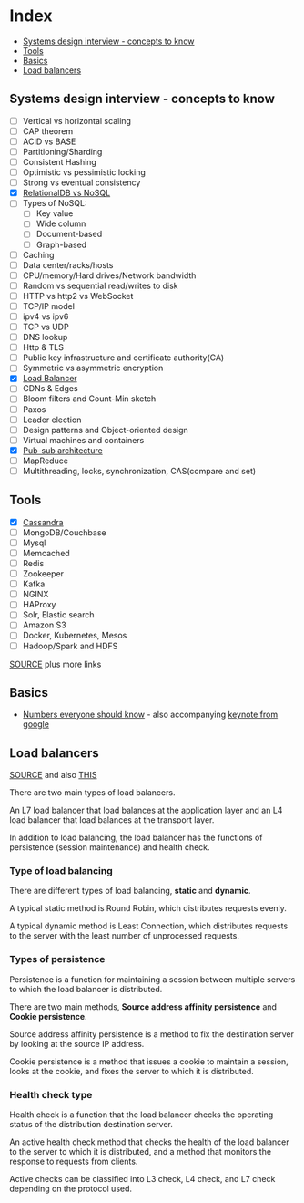 # Index <!-- omit in toc -->

- [Systems design interview - concepts to know](#systems-design-interview---concepts-to-know)
- [Tools](#tools)
- [Basics](#basics)
- [Load balancers](#load-balancers)

## Systems design interview - concepts to know 

- [ ] Vertical vs horizontal scaling
- [ ] CAP theorem
- [ ] ACID vs BASE
- [ ] Partitioning/Sharding
- [ ] Consistent Hashing
- [ ] Optimistic vs pessimistic locking
- [ ] Strong vs eventual consistency
- [x] [RelationalDB vs NoSQL](../devops/sql-nosql.md)
- [ ] Types of NoSQL:
  - [ ] Key value
  - [ ] Wide column
  - [ ] Document-based
  - [ ] Graph-based
- [ ] Caching
- [ ] Data center/racks/hosts
- [ ] CPU/memory/Hard drives/Network bandwidth
- [ ] Random vs sequential read/writes to disk
- [ ] HTTP vs http2 vs WebSocket
- [ ] TCP/IP model
- [ ] ipv4 vs ipv6
- [ ] TCP vs UDP
- [ ] DNS lookup
- [ ] Http & TLS
- [ ] Public key infrastructure and certificate authority(CA)
- [ ] Symmetric vs asymmetric encryption
- [x] [Load Balancer](#load-balancers)
- [ ] CDNs & Edges
- [ ] Bloom filters and Count-Min sketch
- [ ] Paxos
- [ ] Leader election
- [ ] Design patterns and Object-oriented design
- [ ] Virtual machines and containers
- [x] [Pub-sub architecture](../devops/publisher-subscriber.md)
- [ ] MapReduce
- [ ] Multithreading, locks, synchronization, CAS(compare and set)

## Tools

- [x] [Cassandra](../devops/sql-nosql.md#cassandra-cluster-nosql-database)
- [ ] MongoDB/Couchbase
- [ ] Mysql
- [ ] Memcached
- [ ] Redis
- [ ] Zookeeper
- [ ] Kafka
- [ ] NGINX
- [ ] HAProxy
- [ ] Solr, Elastic search
- [ ] Amazon S3
- [ ] Docker, Kubernetes, Mesos
- [ ] Hadoop/Spark and HDFS

[SOURCE](https://www.youtube.com/watch?v=UzLMhqg3_Wc&list=PLrmLmBdmIlps7GJJWW9I7N0P0rB0C3eY2) plus more links

## Basics

- [Numbers everyone should know](https://web.archive.org/web/20210207060829/https://everythingisdata.wordpress.com/2009/10/17/numbers-everyone-should-know/) - also accompanying [keynote from google](https://web.archive.org/web/20210308032622/https://www.cs.cornell.edu/projects/ladis2009/talks/dean-keynote-ladis2009.pdf)

## Load balancers

[SOURCE](https://dev.to/bmf_san/implement-a-load-balancer-in-golang-8gj) and also [THIS](https://kasvith.me/posts/lets-create-a-simple-lb-go/)

There are two main types of load balancers.

An L7 load balancer that load balances at the application layer and an L4 load balancer that load balances at the transport layer.

In addition to load balancing, the load balancer has the functions of persistence (session maintenance) and health check.

### Type of load balancing <!-- omit in toc -->

There are different types of load balancing, **static** and **dynamic**.

A typical static method is Round Robin, which distributes requests evenly.

A typical dynamic method is Least Connection, which distributes requests to the server with the least number of unprocessed requests.

### Types of persistence <!-- omit in toc -->

Persistence is a function for maintaining a session between multiple servers to which the load balancer is distributed.

There are two main methods, **Source address affinity persistence** and **Cookie persistence**.

Source address affinity persistence is a method to fix the destination server by looking at the source IP address.

Cookie persistence is a method that issues a cookie to maintain a session, looks at the cookie, and fixes the server to which it is distributed.

### Health check type <!-- omit in toc -->

Health check is a function that the load balancer checks the operating status of the distribution destination server.

An active health check method that checks the health of the load balancer to the server to which it is distributed, and a method that monitors the response to requests from clients.

Active checks can be classified into L3 check, L4 check, and L7 check depending on the protocol used.